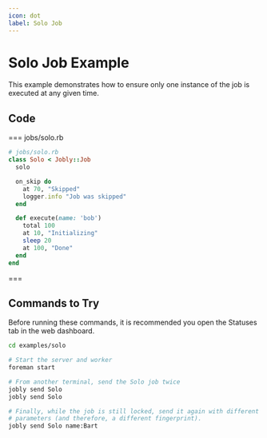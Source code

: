```yaml
---
icon: dot
label: Solo Job
---
```


# Solo Job Example

This example demonstrates how to ensure only one instance of the job is executed at any given time.

## Code

=== jobs/solo.rb

```ruby
# jobs/solo.rb
class Solo < Jobly::Job
  solo

  on_skip do
    at 70, "Skipped"
    logger.info "Job was skipped"
  end

  def execute(name: 'bob')
    total 100
    at 10, "Initializing"
    sleep 20
    at 100, "Done"
  end
end
```
===

## Commands to Try

Before running these commands, it is recommended you open the Statuses tab in the web dashboard.

```bash
cd examples/solo

# Start the server and worker
foreman start

# From another terminal, send the Solo job twice
jobly send Solo
jobly send Solo

# Finally, while the job is still locked, send it again with different 
# parameters (and therefore, a different fingerprint).
jobly send Solo name:Bart
```

